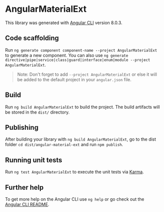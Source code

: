 # AngularMaterialExt

This library was generated with [Angular CLI](https://github.com/angular/angular-cli) version 8.0.3.

## Code scaffolding

Run `ng generate component component-name --project AngularMaterialExt` to generate a new component. You can also use `ng generate directive|pipe|service|class|guard|interface|enum|module --project AngularMaterialExt`.
> Note: Don't forget to add `--project AngularMaterialExt` or else it will be added to the default project in your `angular.json` file. 

## Build

Run `ng build AngularMaterialExt` to build the project. The build artifacts will be stored in the `dist/` directory.

## Publishing

After building your library with `ng build AngularMaterialExt`, go to the dist folder `cd dist/angular-material-ext` and run `npm publish`.

## Running unit tests

Run `ng test AngularMaterialExt` to execute the unit tests via [Karma](https://karma-runner.github.io).

## Further help

To get more help on the Angular CLI use `ng help` or go check out the [Angular CLI README](https://github.com/angular/angular-cli/blob/master/README.md).
